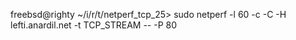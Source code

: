 freebsd@righty ~/i/r/t/netperf_tcp_25> sudo netperf -l 60 -c -C -H lefti.anardil.net -t TCP_STREAM -- -P 80
